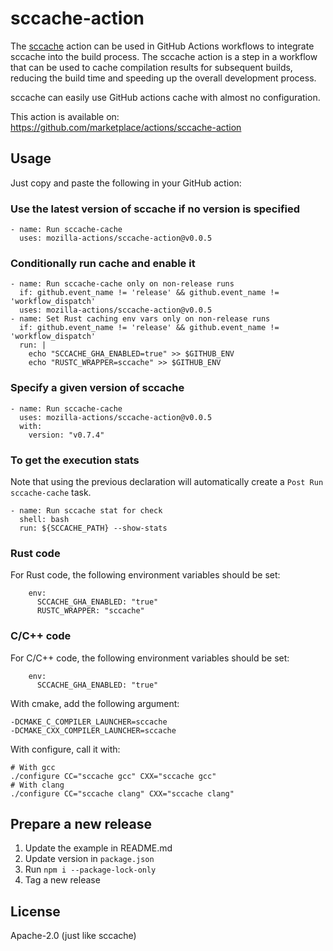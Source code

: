 # sccache-action

The [sccache](https://github.com/mozilla/sccache/
) action can be used in GitHub Actions workflows to integrate sccache into the build process. The sccache action is a step in a workflow that can be used to cache compilation results for subsequent builds, reducing the build time and speeding up the overall development process.

sccache can easily use GitHub actions cache with almost no configuration.

This action is available on:
https://github.com/marketplace/actions/sccache-action

## Usage

Just copy and paste the following in your GitHub action:

### Use the latest version of sccache if no version is specified

```
- name: Run sccache-cache
  uses: mozilla-actions/sccache-action@v0.0.5
```

### Conditionally run cache and enable it

```
- name: Run sccache-cache only on non-release runs
  if: github.event_name != 'release' && github.event_name != 'workflow_dispatch'
  uses: mozilla-actions/sccache-action@v0.0.5
- name: Set Rust caching env vars only on non-release runs
  if: github.event_name != 'release' && github.event_name != 'workflow_dispatch'
  run: |
    echo "SCCACHE_GHA_ENABLED=true" >> $GITHUB_ENV
    echo "RUSTC_WRAPPER=sccache" >> $GITHUB_ENV
```

### Specify a given version of sccache

```
- name: Run sccache-cache
  uses: mozilla-actions/sccache-action@v0.0.5
  with:
    version: "v0.7.4"
```

### To get the execution stats

Note that using the previous declaration will automatically create a
`Post Run sccache-cache` task.

```
- name: Run sccache stat for check
  shell: bash
  run: ${SCCACHE_PATH} --show-stats
```

### Rust code

For Rust code, the following environment variables should be set:

```
    env:
      SCCACHE_GHA_ENABLED: "true"
      RUSTC_WRAPPER: "sccache"
```

### C/C++ code

For C/C++ code, the following environment variables should be set:

```
    env:
      SCCACHE_GHA_ENABLED: "true"
```

With cmake, add the following argument:

```
-DCMAKE_C_COMPILER_LAUNCHER=sccache
-DCMAKE_CXX_COMPILER_LAUNCHER=sccache
```

With configure, call it with:
```
# With gcc
./configure CC="sccache gcc" CXX="sccache gcc"
# With clang
./configure CC="sccache clang" CXX="sccache clang"
```

## Prepare a new release

1. Update the example in README.md
1. Update version in `package.json`
1. Run `npm i --package-lock-only`
1. Tag a new release

## License

Apache-2.0 (just like sccache)

